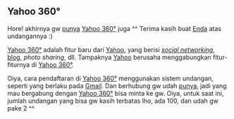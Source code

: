 ## Yahoo 360°

<p>Hore! akhirnya gw <a href="http://360.yahoo.com/groho101">punya</a> <a href="http://360.yahoo.com">Yahoo 360&#176;</a> juga ^^
Terima kasih buat <a href="http://360.yahoo.com/enda_001">Enda</a> atas undangannya :)</p>

<p><a href="http://360.yahoo.com">Yahoo 360&#176;</a> adalah fitur baru dari <a href="http://www.yahoo.com">Yahoo</a>, yang
berisi <a href="http://en.wikipedia.org/wiki/Social_networking"><em>social networking</em></a>, <a href="http://en.wikipedia.org/wiki/Blog">blog</a>, <em>photo sharing</em>, dll.
Tampaknya <a href="http://www.yahoo.com">Yahoo</a> berusaha menggabungkan fitur-fiturnya di <a href="http://360.yahoo.com">Yahoo 360&#176;</a>.</p>

<p>Oiya, cara pendaftaran di <a href="http://360.yahoo.com">Yahoo 360&#176;</a> menggunakan sistem
undangan, seperti yang berlaku pada <a href="http://www.gmail.com">Gmail</a>. Dan berhubung gw
udah <a href="http://360.yahoo.com/groho101">punya</a>, jadi yang mau bergabung dengan <a href="http://360.yahoo.com">Yahoo 360&#176;</a>
bisa minta ke gw. Oiya, untuk saat ini, jumlah undangan yang bisa
gw kasih terbatas lho, ada 100, dan udah gw pake 2 ^^</p>


<!-- {"time": "2005-03-31 10:39:59", "title": "Yahoo 360\u00b0"} -->
